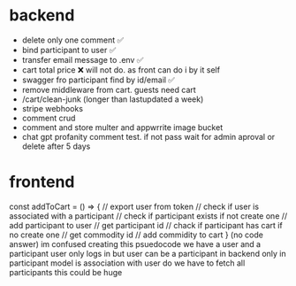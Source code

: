 # backend
- delete only one comment ✅
- bind participant to user ✅
- transfer email message to .env ✅
- cart total price ❌ will not do. as front can do i by it self
- swagger fro participant find by id/email ✅
- remove middleware from cart. guests need cart
- /cart/clean-junk (longer than lastupdated a week)
- stripe webhooks
- comment crud
- comment and store multer and appwrrite image bucket
- chat gpt profanity comment test. if not pass wait for admin aproval or delete after 5 days

# frontend
const addToCart = () => { // export user from token // check if user is associated with a participant // check if participant exists if not create one // add participant to user // get participant id // chack if participant has cart if no create one // get commodity id // add commidity to cart } (no code answer) im confused creating this psuedocode we have a user and a participant user only logs in but user can be a participant in backend only in participant model is association with user do we have to fetch all participants this could be huge
